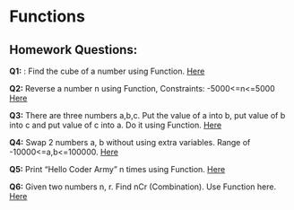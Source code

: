 # Functions
## Homework Questions: 
**Q1:** : Find the cube of a number using Function. [Here](https://github.com/ArhanBytes/Rohit-Negi-CPP-DSA-Course/blob/main/Lectures/Lecture_014/Homework/Q1.cpp)

**Q2:** Reverse a number n using Function, Constraints: -5000<=n<=5000 [Here](https://github.com/ArhanBytes/Rohit-Negi-CPP-DSA-Course/blob/main/Lectures/Lecture_014/Homework/Q2.cpp)


**Q3:** There are three numbers a,b,c. Put the value of a into b, put value of b into c and put value of c into a. Do it using Function. [Here](https://github.com/ArhanBytes/Rohit-Negi-CPP-DSA-Course/blob/main/Lectures/Lecture_014/Homework/Q3.cpp)

**Q4:** Swap 2 numbers a, b without using extra variables. Range of 
-10000<=a,b<=100000. [Here](https://github.com/ArhanBytes/Rohit-Negi-CPP-DSA-Course/blob/main/Lectures/Lecture_014/Homework/Q4.cpp)

**Q5:** Print “Hello Coder Army” n times using Function. [Here](https://github.com/ArhanBytes/Rohit-Negi-CPP-DSA-Course/blob/main/Lectures/Lecture_014/Homework/Q5.cpp)

**Q6:** Given two numbers n, r. Find nCr (Combination). Use Function here. [Here](https://github.com/ArhanBytes/Rohit-Negi-CPP-DSA-Course/blob/main/Lectures/Lecture_014/Homework/Q6.cpp)

